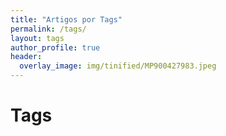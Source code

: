 ```yaml
---
title: "Artigos por Tags"
permalink: /tags/
layout: tags
author_profile: true
header:
  overlay_image: img/tinified/MP900427983.jpeg
---
```


# Tags
